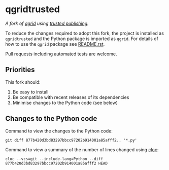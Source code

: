 # qgridtrusted

_A fork of [qgrid] using [trusted publishing]._

To reduce the changes required to adopt this fork, the project is installed as
`qgridtrusted` and the Python package is imported as `qgrid`. For details of how
to use the `qgrid` package see [README.rst](/README.rst).

Pull requests including automated tests are welcome.

## Priorities

This fork should:

1. Be easy to install
2. Be compatible with recent releases of its dependencies
3. Minimise changes to the Python code (see below)

## Changes to the Python code

Command to view the changes to the Python code:

    git diff 877b420d3bd83297bbcc97202b914001a85afff2.. '*.py'

Command to view a summary of the number of lines changed using [cloc]:

    cloc --vcs=git --include-lang=Python --diff 877b420d3bd83297bbcc97202b914001a85afff2 HEAD

[cloc]: https://github.com/AlDanial/cloc
[qgrid]: https://github.com/quantopian/qgrid
[trusted publishing]: https://docs.pypi.org/trusted-publishers/
